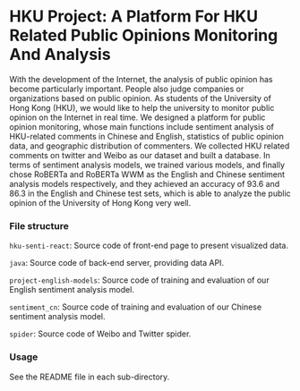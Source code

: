 # HKU Project: A Platform For HKU Related Public Opinions Monitoring And Analysis

With the development of the Internet, the analysis of public opinion has become particularly important. People also judge companies or organizations based on public opinion. As students of the University of Hong Kong (HKU), we would like to help the university to monitor public opinion on the Internet in real time. We designed a platform for public opinion monitoring, whose main functions include sentiment analysis of HKU-related comments in Chinese and English, statistics of public opinion data, and geographic distribution of commenters. We collected HKU related comments on twitter and Weibo as our dataset and built a database. In terms of sentiment analysis models, we trained various models, and finally chose RoBERTa and RoBERTa WWM as the English and Chinese sentiment analysis models respectively, and they achieved an accuracy of 93.6 and 86.3 in the English and Chinese test sets, which is able to analyze the public opinion of the University of Hong Kong very well.



### File structure

`hku-senti-react`: Source code of front-end page to present visualized data.

`java`: Source code of back-end server, providing data API.

`project-english-models`: Source code of training and evaluation of our English sentiment analysis model.

`sentiment_cn`: Source code of training and evaluation of our Chinese sentiment analysis model.

`spider`: Source code of Weibo and Twitter spider.



### Usage

See the README file in each sub-directory.

### 